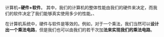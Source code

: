 计算机=**硬件+软件**。
其中，我们的计算机的整体性能由我们的硬件来决定，而我们的软件决定了我们能够真实使用多少的性能。、

在计算机系统中，硬件与软件是等效的。例如，对于一个乘法，我们当然可以**设计出一个乘法电路**，但是我们也可以由我们的若干次加**法来实现我们的乘法电路**。
